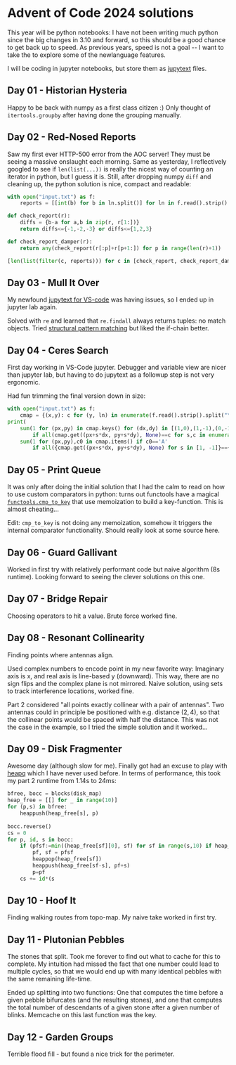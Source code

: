 # Advent of Code 2024 solutions

This year will be python notebooks: I have not been writing much python since the big changes in 3.10 and forward, so this should be a good chance to get back up to speed.
As previous years, speed is not a goal -- I want to take the to explore some of the newlanguage features.

I will be coding in jupyter notebooks, but store them as [jupytext](https://jupytext.readthedocs.io/en/latest/) files.

## Day 01 - Historian Hysteria

Happy to be back with numpy as a first class citizen :)
Only thought of `itertools.groupby` after having done the grouping manually.

## Day 02 - Red-Nosed Reports

Saw my first ever HTTP-500 error from the AOC server! They must be seeing a massive onslaught each morning.
Same as yesterday, I reflectively googled to see if `len(list(...))` is really the nicest way of counting an iterator in python, but I guess it is.
Still, after dropping numpy `diff` and cleaning up, the python solution is nice, compact and readable:

```python
with open("input.txt") as f:
    reports = [[int(b) for b in ln.split()] for ln in f.read().strip().split("\n")]

def check_report(r):
    diffs = {b-a for a,b in zip(r, r[1:])}
    return diffs<={-1,-2,-3} or diffs<={1,2,3}

def check_report_damper(r):
    return any(check_report(r[:p]+r[p+1:]) for p in range(len(r)+1))

[len(list(filter(c, reports))) for c in [check_report, check_report_damper]]
```

## Day 03 - Mull It Over

My newfound [jupytext for VS-code](https://github.com/notebookPowerTools/vscode-jupytext) was having issues, so I ended up in jupyter lab again.

Solved with `re` and learned that `re.findall` always returns tuples: no match objects.
Tried [structural pattern matching](https://peps.python.org/pep-0636/) but liked the if-chain better.

## Day 04 - Ceres Search

First day working in VS-Code jupyter. Debugger and variable view are nicer than jupyter lab, but having to do jupytext as a followup step is not very ergonomic.

Had fun trimming the final version down in size:
```python
with open("input.txt") as f:
    cmap = {(x,y): c for (y, ln) in enumerate(f.read().strip().split("\n")) for (x, c) in enumerate(ln)}
print(
    sum(1 for (px,py) in cmap.keys() for (dx,dy) in [(1,0),(1,-1),(0,-1),(-1,-1),(-1,0),(-1,1),(0,1),(1,1)] 
        if all(cmap.get((px+s*dx, py+s*dy), None)==c for s,c in enumerate("XMAS"))),
    sum(1 for (px,py),c0 in cmap.items() if c0=='A' 
        if all({cmap.get((px+s*dx, py+s*dy), None) for s in [1, -1]}=={'M','S'} for (dx,dy) in [(1,1), (-1,1)])))
```

## Day 05 - Print Queue

It was only after doing the initial solution that I had the calm to read on how to use custom comparators in python: turns out functools have a magical [`functools.cmp_to_key`](https://docs.python.org/3/library/functools.html#functools.cmp_to_key) that use memoization to build a key-function. This is almost cheating...

Edit: `cmp_to_key` is not doing any memoization, somehow it triggers the internal comparator functionality. Should really look at some source here.

## Day 06 - Guard Gallivant

Worked in first try with relatively performant code but naive algorithm (8s runtime).
Looking forward to seeing the clever solutions on this one.

## Day 07 - Bridge Repair

Choosing operators to hit a value. Brute force worked fine.

## Day 08 - Resonant Collinearity

Finding points where antennas align. 

Used complex numbers to encode point in my new favorite way: Imaginary axis is x, and real axis is line-based y (downward).
This way, there are no sign flips and the complex plane is not mirrored.
Naive solution, using sets to track interference locations, worked fine. 

Part 2 considered "all points exactly collinear with a pair of antennas". 
Two antennas could in principle be positioned with e.g. distance $(2,4)$, so that the collinear points would be spaced with half the distance.
This was not the case in the example, so I tried the simple solution and it worked...

## Day 09 - Disk Fragmenter

Awesome day (although slow for me).
Finally got had an excuse to play with [heapq](https://docs.python.org/3/library/heapq.html) which I have never used before.
In terms of performance, this took my part 2 runtime from 1.14s to 24ms:

```python
bfree, bocc = blocks(disk_map)
heap_free = [[] for _ in range(10)]
for (p,s) in bfree:
    heappush(heap_free[s], p)
    
bocc.reverse()
cs = 0
for p, id, s in bocc:
    if (pfsf:=min((heap_free[sf][0], sf) for sf in range(s,10) if heap_free[sf])) and pfsf[0]<p:
        pf, sf = pfsf
        heappop(heap_free[sf])
        heappush(heap_free[sf-s], pf+s)
        p=pf
    cs += id*(s
```

## Day 10 - Hoof It

Finding walking routes from topo-map. My naive take worked in first try.

## Day 11 - Plutonian Pebbles

The stones that split. Took me forever to find out what to cache for this to complete.
My intuition had missed the fact that one number could lead to multiple cycles, so that we would end up with many identical pebbles with the same remaining life-time.

Ended up splitting into two functions: One that computes the time before a given pebble bifurcates (and the resulting stones), 
and one that computes the total number of descendants of a given stone after a given number of blinks. 
Memcache on this last function was the key.

## Day 12 - Garden Groups

Terrible flood fill - but found a nice trick for the perimeter.